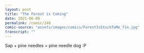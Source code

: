 ```yaml
---
layout: post
title: "The Forest is Coming"
date: 2021-06-08
permalink: /comic/248
comic-source: "assets/images/comics/ForestIsStuckToMe_fin.jpg"
transcript: ""
---
```


Sap + pine needles = pine needle dog :P
